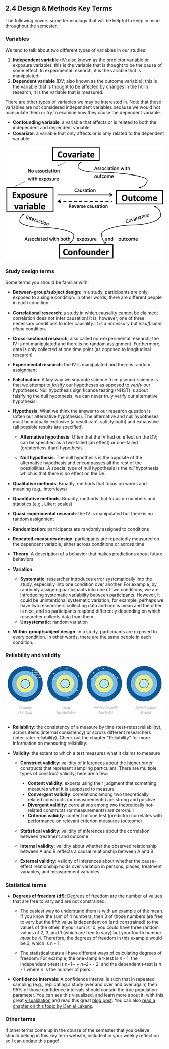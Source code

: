 ## 2.4 Design & Methods Key Terms



The following covers some terminology that will be helpful to keep in mind throughout the semester.

### Variables

We tend to talk about two different types of variables in our studies:

1.  **Independent variable** (IV; also known as the predictor variable or exposure variable): this is the variable that is thought to be the cause of some effect. In experimental research, it is the variable that is manipulated. 
2.  **Dependent variable** (DV; also known as the outcome variable): this is the variable that is thought to be affected by changes in the IV. In research, it is the variable that is measured.

There are other types of variables we may be interested in. Note that these variables are not considered independent variables because we would not manipulate them or try to examine how they cause the dependent variable.

-   **Confounding variable**: a variable that affects or is related to both the independent and dependent variable
-   **Covariate**: a variable that only affects or is only related to the dependent variable

[![Wilson & Wilson (2016)](images/02-stats-foundations/Possible-relationships-of-a-covariate-and-a-confounder-to-an-exposure-variable-and-an.png)](https://www.researchgate.net/publication/299415540_Confounding_and_causation_in_the_epidemiology_of_lead)

### Study design terms

Some terms you should be familiar with:

-   **Between-group/subject design**: in a study, participants are only exposed to a single condition. In other words, there are different people in each condition.

-   **Correlational research**: a study in which causality cannot be claimed; correlation does not infer causation! It is, however, one of three necessary conditions to infer causality. It is a *necessary* but *insufficient alone* condition.

-   **Cross-sectional research**: also called non-experimental research; the IV is not manipulated and there is no random assignment. Furthermore, data is only collected at one time point (as opposed to longitudinal research)

-   **Experimental research**: the IV is manipulated and there is random assignment

-   **Falsification**: A key way we separate science from pseudo-science is that we attempt to *falsify* our hypotheses as opposed to *verify* our hypotheses. Null hypothesis significance testing (NHST) is about falsifying the null hypothesis; we can never truly verify our alternative hypothesis.

-   **Hypothesis**: What we think the answer to our research question is (often our alternative hypothesis). The alternative and null hypotheses must be mutually exclusive (a result can't satisfy both) and exhaustive (all possible results are specified)

    -   **Alternative hypothesis**: Often that the IV had *an* effect on the DV; can be specified as a two-tailed (an effect) or one-tailed (greater/less than) hypothesis

    -   **Null hypothesis**: The null hypothesis is the opposite of the alternative hypothesis and encompasses all the rest of the possibilities. A special type of null hypothesis is the *nill* hypothesis which is that there is *no* effect on the DV.

-   **Qualitative methods**: Broadly, methods that focus on words and meaning (e.g., interviews)

-   **Quantitative methods**: Broadly, methods that focus on numbers and statistics (e.g., Likert scales)

-   **Quasi-experimental research**: the IV is manipulated but there is no random assignment

-   **Randomization**: participants are randomly assigned to conditions

-   **Repeated-measures design**: participants are repeatedly measured on the dependent variable, either across conditions or across time

-   **Theory**: A description of a behavior that makes predictions about future behaviors

-   **Variation**:

    -   **Systematic**: researcher introduces error systematically into the study, especially into one condition over another. For example, by randomly assigning participants into one of two conditions, we are introducing systematic variability between participants. However, it could be unintentional systematic variation; for example, perhaps we have two researchers collecting data and one is mean and the other is nice, and so participants respond differently depending on which researcher collects data from them.
    -   **Unsystematic**: random variation

-   **Within-group/subject design**: in a study, participants are exposed to every condition. In other words, there are the same people in each condition.

### Reliability and validity

![](images/01-intro/reliability-validity.jpg)

-   **Reliability**: the consistency of a measure by time (test-retest reliability), across items (internal consistency) or across different researchers (inter-rater reliability). Check out the chapter "Reliability" for more information on measuring reliability.

-   **Validity**: the extent to which a test measures what it claims to measure

    -   **Construct validity**: validity of inferences about the higher order constructs that represent sampling particulars. There are multiple types of construct validity; here are a few:

        -   **Content validity**: experts using their judgment that something measures what it is supposed to measure
        -   **Convergent validity**: correlations among two theoretically related constructs (or measurements) are strong and positive
        -   **Divergent validity**: correlations among two theoretically not-related constructs (or measurements) are zero/null
        -   **Criterion validity**: content on one test (predictor) correlates with performance on relevant criterion measures (outcome)

    -   **Statistical validity**: validity of inferences about the correlation between treatment and outcome

    -   **Internal validity**: validity about whether the observed relationship between A and B reflects a causal relationship between A and B

    -   **External validity**: validity of inferences about whether the cause-effect relationship holds over variation in persons, places, treatment variables, and measurement variables

### Statistical terms

-   **Degrees of freedom (df)**: Degrees of freedom are the number of values that are free to vary and are not constrained.

    -   The easiest way to understand them is with an example of the mean. If you know the sum of 4 numbers, then 3 of those numbers are free to vary but the fifth value is dependent on (and constrained) to the values of the other. If your sum is 10, you could have three random values of 2, 3, and 1 (which are free to vary) but your fourth number *must* be 4. Therefore, the degrees of freedom in this example would be 3, which is n - 1.

    -   The statistical tests all have different ways of calculating degrees of freedom. For example, the one-sample t-test is *n* - 1, the independent t-test is *n~1~* + *n~2~* - 2, and the dependent t-test is *n* - 1 where *n* is the number of pairs.

-   **Confidence intervals**: A confidence interval is such that in repeated sampling (e.g., replicating a study over and over and over again) then 95% of those confidence intervals should contain the true population parameter. You can see this visualized, and learn more about it, with this great [visualization](https://rpsychologist.com/d3/ci/) and read this great [blog post](http://daniellakens.blogspot.com/2016/03/the-difference-between-confidence.html). You can also [read a chapter on this topic by Daniel Lakens](https://lakens.github.io/statistical_inferences/07-CI.html).

### Other terms

If other terms come up in the course of the semester that you believe should belong in this key term website, include it in your weekly reflection so I can update this page!
